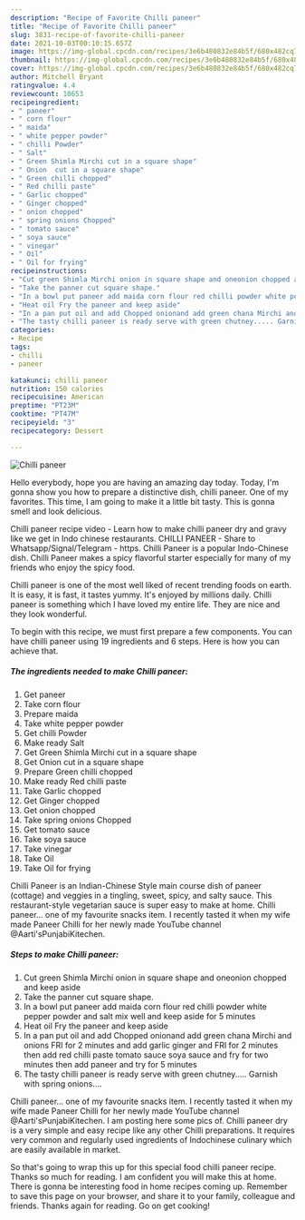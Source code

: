```yaml
---
description: "Recipe of Favorite Chilli paneer"
title: "Recipe of Favorite Chilli paneer"
slug: 3831-recipe-of-favorite-chilli-paneer
date: 2021-10-03T00:10:15.657Z
image: https://img-global.cpcdn.com/recipes/3e6b480832e84b5f/680x482cq70/chilli-paneer-recipe-main-photo.jpg
thumbnail: https://img-global.cpcdn.com/recipes/3e6b480832e84b5f/680x482cq70/chilli-paneer-recipe-main-photo.jpg
cover: https://img-global.cpcdn.com/recipes/3e6b480832e84b5f/680x482cq70/chilli-paneer-recipe-main-photo.jpg
author: Mitchell Bryant
ratingvalue: 4.4
reviewcount: 10653
recipeingredient:
- " paneer"
- " corn flour"
- " maida"
- " white pepper powder"
- " chilli Powder"
- " Salt"
- " Green Shimla Mirchi cut in a square shape"
- " Onion  cut in a square shape"
- " Green chilli chopped"
- " Red chilli paste"
- " Garlic chopped"
- " Ginger chopped"
- " onion chopped"
- " spring onions Chopped"
- " tomato sauce"
- " soya sauce"
- " vinegar"
- " Oil"
- " Oil for frying"
recipeinstructions:
- "Cut green Shimla Mirchi onion in square shape and oneonion chopped and keep aside"
- "Take the panner cut square shape."
- "In a bowl put paneer add maida corn flour red chilli powder white pepper powder and salt mix well and keep aside for 5 minutes"
- "Heat oil Fry the paneer and keep aside"
- "In a pan put oil and add Chopped onionand add green chana Mirchi and onions FRI for 2 minutes and add garlic ginger and FRI for 2 minutes then add red chilli paste tomato sauce soya sauce and fry for two minutes then add paneer and try for 5 minutes"
- "The tasty chilli paneer is ready serve with green chutney..... Garnish with spring onions...."
categories:
- Recipe
tags:
- chilli
- paneer

katakunci: chilli paneer 
nutrition: 150 calories
recipecuisine: American
preptime: "PT23M"
cooktime: "PT47M"
recipeyield: "3"
recipecategory: Dessert

---
```



![Chilli paneer](https://img-global.cpcdn.com/recipes/3e6b480832e84b5f/680x482cq70/chilli-paneer-recipe-main-photo.jpg)

Hello everybody, hope you are having an amazing day today. Today, I'm gonna show you how to prepare a distinctive dish, chilli paneer. One of my favorites. This time, I am going to make it a little bit tasty. This is gonna smell and look delicious.

Chilli paneer recipe video - Learn how to make chilli paneer dry and gravy like we get in Indo chinese restaurants. CHILLI PANEER - Share to Whatsapp/Signal/Telegram - https. Chilli Paneer is a popular Indo-Chinese dish. Chilli Paneer makes a spicy flavorful starter especially for many of my friends who enjoy the spicy food.

Chilli paneer is one of the most well liked of recent trending foods on earth. It is easy, it is fast, it tastes yummy. It's enjoyed by millions daily. Chilli paneer is something which I have loved my entire life. They are nice and they look wonderful.


To begin with this recipe, we must first prepare a few components. You can have chilli paneer using 19 ingredients and 6 steps. Here is how you can achieve that.

<!--inarticleads1-->

##### The ingredients needed to make Chilli paneer:

1. Get  paneer
1. Take  corn flour
1. Prepare  maida
1. Take  white pepper powder
1. Get  chilli Powder
1. Make ready  Salt
1. Get  Green Shimla Mirchi cut in a square shape
1. Get  Onion  cut in a square shape
1. Prepare  Green chilli chopped
1. Make ready  Red chilli paste
1. Take  Garlic chopped
1. Get  Ginger chopped
1. Get  onion chopped
1. Take  spring onions Chopped
1. Get  tomato sauce
1. Take  soya sauce
1. Take  vinegar
1. Take  Oil
1. Take  Oil for frying


Chilli Paneer is an Indian-Chinese Style main course dish of paneer (cottage) and veggies in a tingling, sweet, spicy, and salty sauce. This restaurant-style vegetarian sauce is super easy to make at home. Chilli paneer… one of my favourite snacks item. I recently tasted it when my wife made Paneer Chilli for her newly made YouTube channel @Aarti&#39;sPunjabiKitechen. 

<!--inarticleads2-->

##### Steps to make Chilli paneer:

1. Cut green Shimla Mirchi onion in square shape and oneonion chopped and keep aside
1. Take the panner cut square shape.
1. In a bowl put paneer add maida corn flour red chilli powder white pepper powder and salt mix well and keep aside for 5 minutes
1. Heat oil Fry the paneer and keep aside
1. In a pan put oil and add Chopped onionand add green chana Mirchi and onions FRI for 2 minutes and add garlic ginger and FRI for 2 minutes then add red chilli paste tomato sauce soya sauce and fry for two minutes then add paneer and try for 5 minutes
1. The tasty chilli paneer is ready serve with green chutney..... Garnish with spring onions....


Chilli paneer… one of my favourite snacks item. I recently tasted it when my wife made Paneer Chilli for her newly made YouTube channel @Aarti&#39;sPunjabiKitechen. I am posting here some pics of. Chilli paneer dry is a very simple and easy recipe like any other Chilli preparations. It requires very common and regularly used ingredients of Indochinese culinary which are easily available in market. 

So that's going to wrap this up for this special food chilli paneer recipe. Thanks so much for reading. I am confident you will make this at home. There is gonna be interesting food in home recipes coming up. Remember to save this page on your browser, and share it to your family, colleague and friends. Thanks again for reading. Go on get cooking!
